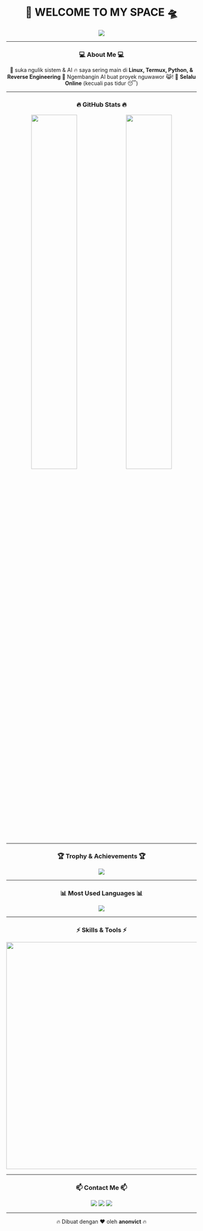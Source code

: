 <h1 align="center">🚀 WELCOME TO MY SPACE 🛸</h1>
<p align="center">
  <img src="https://readme-typing-svg.herokuapp.com?font=Fira+Code&size=22&pause=1000&color=1DF7FF&center=true&vCenter=true&width=600&lines=Halo!+Gua+%F0%9F%91%91;Cyber+Enthusiast+%F0%9F%94%AE;Selalu+Ngoding+dan+Eksperimen!;Keep+Learning+and+Growing!">
</p>

---

<h3 align="center">💻 About Me 💻</h3>
<p align="center">
  🚀 <b></b>suka ngulik sistem & AI  
  🔥 saya sering main di <b>Linux, Termux, Python, & Reverse Engineering</b>  
  🤖 Ngembangin AI buat proyek nguwawor 😹!  
  📡 <b>Selalu Online</b>
  (kecuali pas tidur 😴)  
</p>

---

<h3 align="center">🔥 GitHub Stats 🔥</h3>
<p align="center">
  <img src="https://github-readme-stats.vercel.app/api?username=anonvict&show_icons=true&theme=tokyonight" width="49%">
  <img src="https://github-readme-streak-stats.herokuapp.com/?user=anonvict&theme=tokyonight" width="49%">
</p>

---

<h3 align="center">🏆 Trophy & Achievements 🏆</h3>
<p align="center">
  <img src="https://github-profile-trophy.vercel.app/?username=anonvict&theme=onedark&margin-w=15&margin-h=10">
</p>

---

<h3 align="center">📊 Most Used Languages 📊</h3>
<p align="center">
  <img src="https://github-readme-stats.vercel.app/api/top-langs/?username=anonvict&layout=compact&theme=tokyonight">
</p>

---

<h3 align="center">⚡ Skills & Tools ⚡</h3>
<p align="center">
  <img src="https://skillicons.dev/icons?i=python,bash,linux,arduino,vscode,github,git,html,css,js,php" width="600">
</p>

---

<h3 align="center">📫 Contact Me 📫</h3>
<p align="center">
  <a href="https://t.me/x7cyber"><img src="https://img.shields.io/badge/Telegram-%230077B5.svg?style=for-the-badge&logo=telegram&logoColor=white"></a>
  <a href="mailto:x7cyber@gmail.com"><img src="https://img.shields.io/badge/Email-D14836?style=for-the-badge&logo=gmail&logoColor=white"></a>
  <a href="https://github.com/anonvict"><img src="https://img.shields.io/badge/GitHub-100000?style=for-the-badge&logo=github&logoColor=white"></a>
</p>

---

<p align="center">🔥 Dibuat dengan ❤️ oleh <strong>anonvict</strong> 🔥</p>
